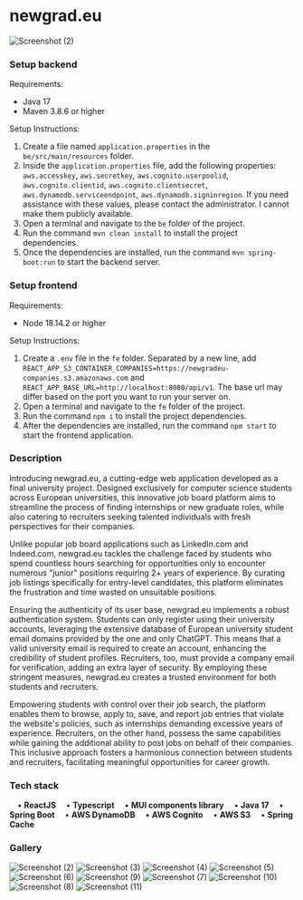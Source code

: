 # newgrad.eu

![Screenshot (2)](https://github.com/frederyc/newgradeu-be/assets/64581539/26118aee-1e5f-4a44-9843-050d74064151)

### Setup backend ###
Requirements:
- Java 17
- Maven 3.8.6 or higher

Setup Instructions:
1. Create a file named `application.properties` in the `be/src/main/resources` folder.
2. Inside the `application.properties` file, add the following properties: `aws.accesskey`, `aws.secretkey`, `aws.cognito.userpoolid`, `aws.cognito.clientid`, `aws.cognito.clientsecret`, `aws.dynamodb.serviceendpoint`, `aws.dynamodb.signinregion`. If you need assistance with these values, please contact the administrator. I cannot make them publicly available.
3. Open a terminal and navigate to the `be` folder of the project.
4. Run the command `mvn clean install` to install the project dependencies.
5. Once the dependencies are installed, run the command `mvn spring-boot:run` to start the backend server.

### Setup frontend ###
Requirements:
- Node 18.14.2 or higher

Setup Instructions:
1. Create a `.env` file in the `fe` folder. Separated by a new line, add `REACT_APP_S3_CONTAINER_COMPANIES=https://newgradeu-companies.s3.amazonaws.com` and `REACT_APP_BASE_URL=http://localhost:8080/api/v1`. The base url may differ based on the port you want to run your server on.
2. Open a terminal and navigate to the `fe` folder of the project.
3. Run the command `npm i` to install the project dependencies.
4. After the dependencies are installed, run the command `npm start` to start the frontend application.

### Description ###
Introducing newgrad.eu, a cutting-edge web application developed as a final university project. Designed exclusively for computer science students across European universities, this innovative job board platform aims to streamline the process of finding internships or new graduate roles, while also catering to recruiters seeking talented individuals with fresh perspectives for their companies.

Unlike popular job board applications such as LinkedIn.com and Indeed.com, newgrad.eu tackles the challenge faced by students who spend countless hours searching for opportunities only to encounter numerous "junior" positions requiring 2+ years of experience. By curating job listings specifically for entry-level candidates, this platform eliminates the frustration and time wasted on unsuitable positions.

Ensuring the authenticity of its user base, newgrad.eu implements a robust authentication system. Students can only register using their university accounts, leveraging the extensive database of European university student email domains provided by the one and only ChatGPT. This means that a valid university email is required to create an account, enhancing the credibility of student profiles. Recruiters, too, must provide a company email for verification, adding an extra layer of security. By employing these stringent measures, newgrad.eu creates a trusted environment for both students and recruiters.

Empowering students with control over their job search, the platform enables them to browse, apply to, save, and report job entries that violate the website's policies, such as internships demanding excessive years of experience. Recruiters, on the other hand, possess the same capabilities while gaining the additional ability to post jobs on behalf of their companies. This inclusive approach fosters a harmonious connection between students and recruiters, facilitating meaningful opportunities for career growth.

### Tech stack ###

&emsp;• **ReactJS**
&emsp;• **Typescript**
&emsp;• **MUI components library**
&emsp;• **Java 17**
&emsp;• **Spring Boot**
&emsp;• **AWS DynamoDB**
&emsp;• **AWS Cognito**
&emsp;• **AWS S3**
&emsp;• **Spring Cache**

### Gallery ###

![Screenshot (2)](https://github.com/frederyc/newgradeu-be/assets/64581539/26118aee-1e5f-4a44-9843-050d74064151)
![Screenshot (3)](https://github.com/frederyc/newgradeu-be/assets/64581539/87aa711b-449d-45d5-9a26-222f65c8b71d)
![Screenshot (4)](https://github.com/frederyc/newgradeu-be/assets/64581539/afb3aa1a-154e-4141-abeb-eef3c93a94c6)
![Screenshot (5)](https://github.com/frederyc/newgradeu-be/assets/64581539/15fc308d-c699-4e89-a53c-485426b6eb4d)
![Screenshot (6)](https://github.com/frederyc/newgradeu-be/assets/64581539/b1e6beec-29a5-42fc-9c7d-8e0ab97cfaa0)
![Screenshot (9)](https://github.com/frederyc/newgradeu-be/assets/64581539/3a229654-98da-4193-b674-9ca1f39ae519)
![Screenshot (7)](https://github.com/frederyc/newgradeu-be/assets/64581539/8c0c6793-ba20-46f6-89d6-f369923ecd6f)
![Screenshot (10)](https://github.com/frederyc/newgradeu-be/assets/64581539/778d6645-f20d-4102-afcd-3a5a4397fe72)
![Screenshot (8)](https://github.com/frederyc/newgradeu-be/assets/64581539/f9838756-93aa-4e38-b983-c92568d9709c)
![Screenshot (11)](https://github.com/frederyc/newgradeu-be/assets/64581539/5019177f-5016-4243-86dc-91ffea7ea4d3)
